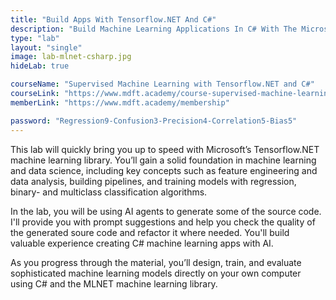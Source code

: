 ```yaml
---
title: "Build Apps With Tensorflow.NET And C#"
description: "Build Machine Learning Applications In C# With The Microsoft Tensorflow.NET Library"
type: "lab"
layout: "single"
image: lab-mlnet-csharp.jpg
hideLab: true

courseName: "Supervised Machine Learning with Tensorflow.NET and C#"
courseLink: "https://www.mdft.academy/course-supervised-machine-learning-with-mlnet-and-csharp"
memberLink: "https://www.mdft.academy/membership"

password: "Regression9-Confusion3-Precision4-Correlation5-Bias5"
---
```

This lab will quickly bring you up to speed with Microsoft’s Tensorflow.NET machine learning library. You’ll gain a solid foundation in machine learning and data science, including key concepts such as feature engineering and data analysis, building pipelines, and training models with regression, binary- and multiclass classification algorithms.

In the lab, you will be using AI agents to generate some of the source code. I'll provide you with prompt suggestions and help you check the quality of the generated soure code and refactor it where needed. You'll build valuable experience creating C# machine learning apps with AI.

As you progress through the material, you’ll design, train, and evaluate sophisticated machine learning models directly on your own computer using C# and the MLNET machine learning library.
